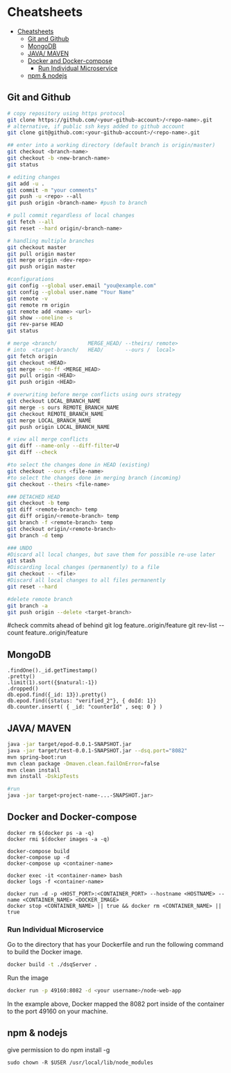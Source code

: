 # Cheatsheets

- [Cheatsheets](#cheatsheets)
  - [Git and Github](#git-and-github)
  - [MongoDB](#mongodb)
  - [JAVA/ MAVEN](#java-maven)
  - [Docker and Docker-compose](#docker-and-docker-compose)
    - [Run Individual Microservice](#run-individual-microservice)
  - [npm & nodejs](#npm--nodejs)

## Git and Github

```bash
# copy repository using https protocol
git clone https://github.com/<your-github-account>/<repo-name>.git
# alternative, if public ssh keys added to github account
git clone git@github.com:<your-github-account>/<repo-name>.git

## enter into a working directory (default branch is origin/master)
git checkout <branch-name>
git checkout -b <new-branch-name>
git status

# editing changes 
git add -u . 
git commit -m "your comments"
git push -u <repo> --all
git push origin <branch-name> #push to branch

# pull commit regardless of local changes
git fetch --all
git reset --hard origin/<branch-name>

# handling multiple branches
git checkout master
git pull origin master
git merge origin <dev-repo>
git push origin master

#configurations
git config --global user.email "you@example.com"
git config --global user.name "Your Name"
git remote -v
git remote rm origin
git remote add <name> <url> 
git show --oneline -s
git rev-parse HEAD
git status

# merge <branch/          MERGE_HEAD/ --theirs/ remote>
# into  <target-branch/   HEAD/       --ours /  local>
git fetch origin
git checkout <HEAD> 
git merge --no-ff <MERGE_HEAD> 
git pull origin <HEAD> 
git push origin <HEAD>

# overwriting before merge conflicts using ours strategy
git checkout LOCAL_BRANCH_NAME
git merge -s ours REMOTE_BRANCH_NAME
git checkout REMOTE_BRANCH_NAME
git merge LOCAL_BRANCH_NAME
git push origin LOCAL_BRANCH_NAME

# view all merge conflicts
git diff --name-only --diff-filter=U
git diff --check

#to select the changes done in HEAD (existing)
git checkout --ours <file-name> 
#to select the changes done in merging branch (incoming)
git checkout --theirs <file-name> 

### DETACHED HEAD
git checkout -b temp 
git diff <remote-branch> temp
git diff origin/<remote-branch> temp
git branch -f <remote-branch> temp
git checkout origin/<remote-branch>
git branch -d temp

### UNDO 
#Discard all local changes, but save them for possible re-use later
git stash
#Discarding local changes (permanently) to a file
git checkout -- <file> 
#Discard all local changes to all files permanently
git reset --hard 

#delete remote branch
git branch -a
git push origin --delete <target-branch>
```

#check commits ahead of behind
git log feature..origin/feature
git rev-list --count feature..origin/feature

## MongoDB

```
.findOne()._id.getTimestamp()
.pretty()
.limit(1).sort({$natural:-1})
.dropped()
db.epod.find({_id: 13}).pretty()
db.epod.find({status: "verified_2"}, { doId: 1})
db.counter.insert( { _id: "counterId" , seq: 0 } )    
```

## JAVA/ MAVEN

```bash
java -jar target/epod-0.0.1-SNAPSHOT.jar
java -jar target/test-0.0.1-SNAPSHOT.jar --dsq.port="8082"
mvn spring-boot:run
mvn clean package -Dmaven.clean.failOnError=false
mvn clean install
mvn install -DskipTests

#run
java -jar target<project-name-...-SNAPSHOT.jar>

```

## Docker and Docker-compose

```
docker rm $(docker ps -a -q)
docker rmi $(docker images -a -q)

docker-compose build
docker-compose up -d
docker-compose up <container-name>

docker exec -it <container-name> bash
docker logs -f <container-name>

docker run -d -p <HOST_PORT>:<CONTAINER_PORT> --hostname <HOSTNAME> --name <CONTAINER_NAME> <DOCKER_IMAGE>
docker stop <CONTAINER_NAME> || true && docker rm <CONTAINER_NAME> || true

```
 
### Run Individual Microservice

Go to the directory that has your Dockerfile and run the following command to build the Docker image. 
```bash
docker build -t ./dsqServer .
```

Run the image
```bash
docker run -p 49160:8082 -d <your username>/node-web-app
```
In the example above, Docker mapped the 8082 port inside of the container to the port 49160 on your machine.

## npm & nodejs

give permission to do npm install -g
```
sudo chown -R $USER /usr/local/lib/node_modules
```
